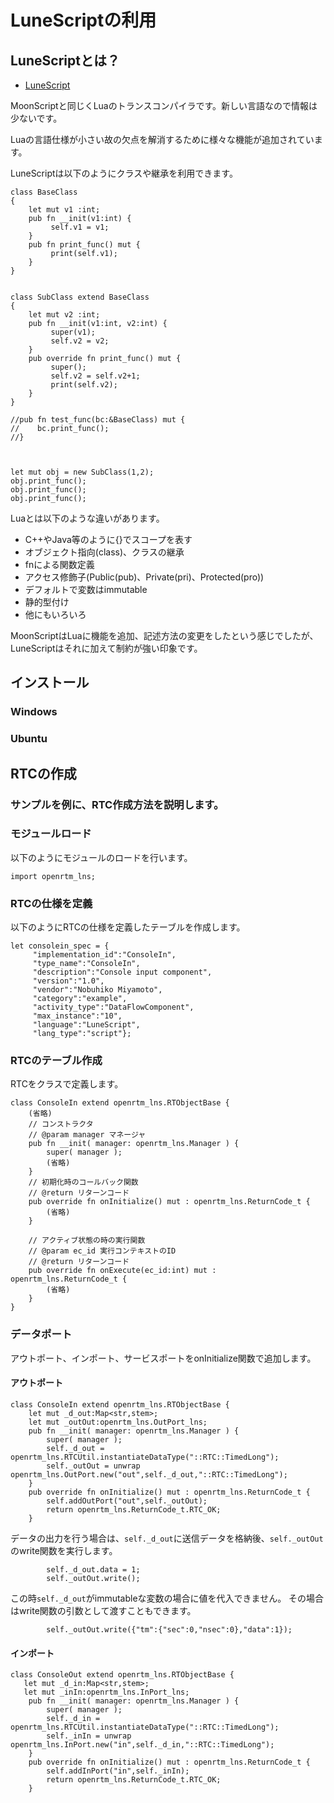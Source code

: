 # LuneScriptの利用

## LuneScriptとは？

* [LuneScript](https://ifritjp.github.io/doc/lua/transcompiler.html)

MoonScriptと同じくLuaのトランスコンパイラです。新しい言語なので情報は少ないです。

Luaの言語仕様が小さい故の欠点を解消するために様々な機能が追加されています。

LuneScriptは以下のようにクラスや継承を利用できます。

```
class BaseClass
{
    let mut v1 :int;
    pub fn __init(v1:int) {
         self.v1 = v1;
    }
    pub fn print_func() mut {
         print(self.v1);
    }
}


class SubClass extend BaseClass
{
    let mut v2 :int;
    pub fn __init(v1:int, v2:int) {
         super(v1);
         self.v2 = v2;
    }
    pub override fn print_func() mut {
         super();
         self.v2 = self.v2+1;
         print(self.v2);
    }
}

//pub fn test_func(bc:&BaseClass) mut {
//    bc.print_func();
//}



let mut obj = new SubClass(1,2);
obj.print_func();
obj.print_func();
obj.print_func();
```


Luaとは以下のような違いがあります。

* C++やJava等のように{}でスコープを表す
* オブジェクト指向(class)、クラスの継承
* fnによる関数定義
* アクセス修飾子(Public(pub)、Private(pri)、Protected(pro))
* デフォルトで変数はimmutable
* 静的型付け
* 他にもいろいろ



MoonScriptはLuaに機能を追加、記述方法の変更をしたという感じでしたが、LuneScriptはそれに加えて制約が強い印象です。

## インストール
### Windows
### Ubuntu

## RTCの作成
### サンプルを例に、RTC作成方法を説明します。

### モジュールロード
以下のようにモジュールのロードを行います。

```
import openrtm_lns;
```

### RTCの仕様を定義
以下のようにRTCの仕様を定義したテーブルを作成します。

```
let consolein_spec = {
	 "implementation_id":"ConsoleIn",
	 "type_name":"ConsoleIn",
	 "description":"Console input component",
	 "version":"1.0",
	 "vendor":"Nobuhiko Miyamoto",
	 "category":"example",
	 "activity_type":"DataFlowComponent",
	 "max_instance":"10",
	 "language":"LuneScript",
	 "lang_type":"script"};
```

### RTCのテーブル作成
RTCをクラスで定義します。

```
class ConsoleIn extend openrtm_lns.RTObjectBase {
    (省略)
    // コンストラクタ
    // @param manager マネージャ
    pub fn __init( manager: openrtm_lns.Manager ) {
        super( manager );
        (省略)
    }
    // 初期化時のコールバック関数
    // @return リターンコード
    pub override fn onInitialize() mut : openrtm_lns.ReturnCode_t {
        (省略)
    }

    // アクティブ状態の時の実行関数
    // @param ec_id 実行コンテキストのID
    // @return リターンコード
    pub override fn onExecute(ec_id:int) mut : openrtm_lns.ReturnCode_t {
        (省略)
    }
}
```


### データポート
アウトポート、インポート、サービスポートをonInitialize関数で追加します。

#### アウトポート
```
class ConsoleIn extend openrtm_lns.RTObjectBase {
    let mut _d_out:Map<str,stem>;
    let mut _outOut:openrtm_lns.OutPort_lns;
    pub fn __init( manager: openrtm_lns.Manager ) {
        super( manager );
        self._d_out = openrtm_lns.RTCUtil.instantiateDataType("::RTC::TimedLong");
        self._outOut = unwrap openrtm_lns.OutPort.new("out",self._d_out,"::RTC::TimedLong");
    }
    pub override fn onInitialize() mut : openrtm_lns.ReturnCode_t {
        self.addOutPort("out",self._outOut);
        return openrtm_lns.ReturnCode_t.RTC_OK;
    }
```

データの出力を行う場合は、`self._d_out`に送信データを格納後、`self._outOut`のwrite関数を実行します。

```
        self._d_out.data = 1;
        self._outOut.write();
```

この時`self._d_out`がimmutableな変数の場合に値を代入できません。
その場合はwrite関数の引数として渡すこともできます。

```
        self._outOut.write({"tm":{"sec":0,"nsec":0},"data":1});
```

#### インポート
```
class ConsoleOut extend openrtm_lns.RTObjectBase {
   let mut _d_in:Map<str,stem>;
   let mut _inIn:openrtm_lns.InPort_lns;
    pub fn __init( manager: openrtm_lns.Manager ) {
        super( manager );
        self._d_in = openrtm_lns.RTCUtil.instantiateDataType("::RTC::TimedLong");
        self._inIn = unwrap openrtm_lns.InPort.new("in",self._d_in,"::RTC::TimedLong");
    }
    pub override fn onInitialize() mut : openrtm_lns.ReturnCode_t {
        self.addInPort("in",self._inIn);
        return openrtm_lns.ReturnCode_t.RTC_OK;
    }
```


